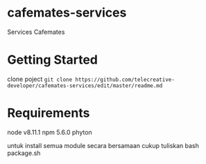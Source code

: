 # cafemates-services
Services Cafemates

# Getting Started
clone poject
`git clone https://github.com/telecreative-developer/cafemates-services/edit/master/readme.md`

# Requirements
node v8.11.1 
npm 5.6.0
phyton



untuk install semua module secara bersamaan
cukup tuliskan bash package.sh
